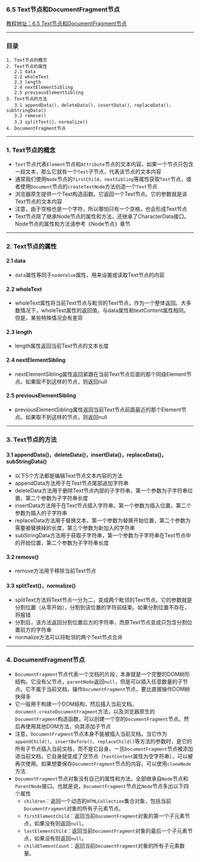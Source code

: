 ### 6.5 Text节点和DocumentFragment节点
[教程地址：6.5 Text节点和DocumentFragment节点](http://javascript.ruanyifeng.com/dom/text.html)

---
### 目录
```
1. Text节点的概念
2. Text节点的属性
   2.1 data
   2.2 wholeText
   2.3 length
   2.4 nextElementSibling
   2.5 previousElementSibling
3. Text节点的方法
   3.1 appendData()，deleteData()，insertData()，replaceData()，subStringData()
   3.2 remove()
   3.3 splitText()，normalize()
4. DocumentFragment节点
```

---
### 1. Text节点的概念
- `Text`节点代表`Element`节点和`Attribute`节点的文本内容。如果一个节点只包含一段文本，那么它就有一个`Text`子节点，代表该节点的文本内容
- 通常我们使用`Node`节点的`firstChild`、`nextSibling`等属性获取`Text`节点，或者使用`Document`节点的`createTextNode`方法创造一个`Text`节点
- 浏览器原生提供一个Text构造函数。它返回一个Text节点。它的参数就是该Text节点的文本内容
- 注意，由于空格也是一个字符，所以哪怕只有一个空格，也会形成Text节点
- Text节点除了继承Node节点的属性和方法，还继承了CharacterData接口。Node节点的属性和方法请参考《Node节点》章节

---
### 2. Text节点的属性

#### 2.1 data
- `data`属性等同于`nodeValue`属性，用来设置或读取Text节点的内容

#### 2.2 wholeText
- wholeText属性将当前Text节点与毗邻的Text节点，作为一个整体返回。大多数情况下，wholeText属性的返回值，与data属性和textContent属性相同。但是，某些特殊情况会有差异

#### 2.3 length
- length属性返回当前Text节点的文本长度

#### 2.4 nextElementSibling
- nextElementSibling属性返回紧跟在当前Text节点后面的那个同级Element节点。如果取不到这样的节点，则返回null

#### 2.5 previousElementSibling
- previousElementSibling属性返回当前Text节点前面最近的那个Element节点。如果取不到这样的节点，则返回null

---
### 3. Text节点的方法

#### 3.1 appendData()，deleteData()，insertData()，replaceData()，subStringData()
- 以下5个方法都是编辑Text节点文本内容的方法
- appendData方法用于在Text节点尾部追加字符串
- deleteData方法用于删除Text节点内部的子字符串，第一个参数为子字符串位置，第二个参数为子字符串长度
- insertData方法用于在Text节点插入字符串，第一个参数为插入位置，第二个参数为插入的子字符串
- replaceData方法用于替换文本，第一个参数为替换开始位置，第二个参数为需要被替换掉的长度，第三个参数为新加入的字符串
- subStringData方法用于获取子字符串，第一个参数为子字符串在Text节点中的开始位置，第二个参数为子字符串长度

#### 3.2 remove()
- remove方法用于移除当前Text节点

#### 3.3 splitText()，normalize()
- splitText方法将Text节点一分为二，变成两个毗邻的Text节点。它的参数就是分割位置（从零开始），分割到该位置的字符前结束。如果分割位置不存在，将报错
- 分割后，该方法返回分割位置后方的字符串，而原Text节点变成只包含分割位置前方的字符串
- normalize方法可以将毗邻的两个Text节点合并

---
### 4. DocumentFragment节点
- `DocumentFragment`节点代表一个文档的片段，本身就是一个完整的DOM树形结构。它没有父节点，`parentNode`返回`null`，但是可以插入任意数量的子节点。它不属于当前文档，操作`DocumentFragment`节点，要比直接操作DOM树快得多
- 它一般用于构建一个DOM结构，然后插入当前文档。`document.createDocumentFragment`方法，以及浏览器原生的`DocumentFragment`构造函数，可以创建一个空的`DocumentFragment`节点。然后再使用其他DOM方法，向其添加子节点
- 注意，`DocumentFragment`节点本身不能被插入当前文档。当它作为`appendChild()`、`insertBefore()`、`replaceChild()`等方法的参数时，是它的所有子节点插入当前文档，而不是它自身。一旦`DocumentFragment`节点被添加进当前文档，它自身就变成了空节点（`textContent`属性为空字符串），可以被再次使用。如果想要保存`DocumentFragment`节点的内容，可以使用`cloneNode`方法
- `DocumentFragment`节点对象没有自己的属性和方法，全部继承自`Node`节点和`ParentNode`接口。也就是说，`DocumentFragment`节点比`Node`节点多出以下四个属性
   *   `children`：返回一个动态的`HTMLCollection`集合对象，包括当前`DocumentFragment`对象的所有子元素节点。
   *   `firstElementChild`：返回当前`DocumentFragment`对象的第一个子元素节点，如果没有则返回`null`。
   *   `lastElementChild`：返回当前`DocumentFragment`对象的最后一个子元素节点，如果没有则返回`null`。
   *   `childElementCount`：返回当前`DocumentFragment`对象的所有子元素数量。
